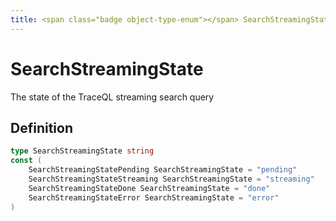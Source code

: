 ```yaml
---
title: <span class="badge object-type-enum"></span> SearchStreamingState
---
```

# <span class="badge object-type-enum"></span> SearchStreamingState

The state of the TraceQL streaming search query

## Definition

```go
type SearchStreamingState string
const (
	SearchStreamingStatePending SearchStreamingState = "pending"
	SearchStreamingStateStreaming SearchStreamingState = "streaming"
	SearchStreamingStateDone SearchStreamingState = "done"
	SearchStreamingStateError SearchStreamingState = "error"
)

```
